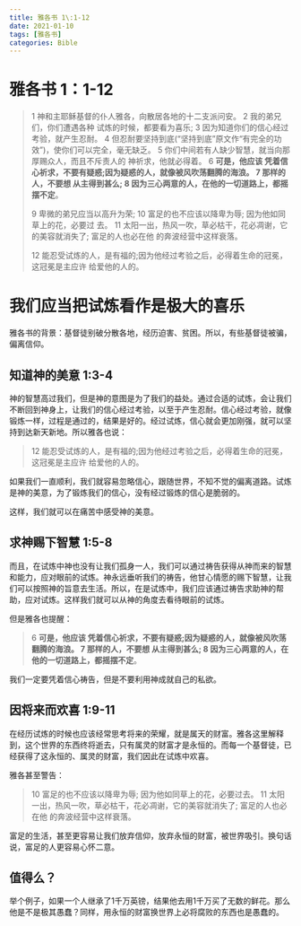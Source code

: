```yaml
---
title: 雅各书 1\:1-12
date: 2021-01-10
tags: [雅各书]
categories: Bible
---
```


# 雅各书 1：1-12

> 1 神和主耶稣基督的仆人雅各，向散居各地的十二支派问安。 2 我的弟兄们，你们遭遇各种 试炼的时候，都要看为喜乐; 3 因为知道你们的信心经过考验，就产生忍耐。 4 但忍耐要坚持到底(“坚持到底”原文作“有完全的功效”)，使你们可以完全，毫无缺乏。 5 你们中间若有人缺少智慧，就当向那厚赐众人，而且不斥责人的 神祈求，他就必得着。 6 **可是，他应该 凭着信心祈求，不要有疑惑;因为疑惑的人，就像被风吹荡翻腾的海浪。 7 那样的人，不要想 从主得到甚么; 8 因为三心两意的人，在他的一切道路上，都摇摆不定**。
> 
> 9 卑微的弟兄应当以高升为荣; 10 富足的也不应该以降卑为辱; 因为他如同草上的花，必要过 去。 11 太阳一出，热风一吹，草必枯干，花必凋谢，它的美容就消失了; 富足的人也必在他 的奔波经营中这样衰落。
> 
> 12 能忍受试炼的人，是有福的;因为他经过考验之后，必得着生命的冠冕，这冠冕是主应许 给爱他的人的。

# 我们应当把试炼看作是极大的喜乐

雅各书的背景：基督徒别破分散各地，经历迫害、贫困。所以，有些基督徒被骗，偏离信仰。

## 知道神的美意 1:3-4

神的智慧高过我们，但是神的意图是为了我们的益处。通过合适的试炼，会让我们不断回到神身上，让我们的信心经过考验，以至于产生忍耐。信心经过考验，就像锻炼一样，过程是通过的，结果是好的。经过试炼，信心就会更加刚强，就可以坚持到达新天新地。所以雅各也说：

> 12 能忍受试炼的人，是有福的;因为他经过考验之后，必得着生命的冠冕，这冠冕是主应许 给爱他的人的。

如果我们一直顺利，我们就容易忽略信心，跟随世界，不知不觉的偏离道路。试炼是神的美意，为了锻炼我们的信心，没有经过锻炼的信心是脆弱的。

这样，我们就可以在痛苦中感受神的美意。

## 求神赐下智慧 1:5-8

而且，在试炼中神也没有让我们孤身一人，我们可以通过祷告获得从神而来的智慧和能力，应对眼前的试炼。神永远垂听我们的祷告，他甘心情愿的赐下智慧，让我们可以按照神的旨意去生活。所以，在是试炼中，我们应该通过祷告求助神的帮助，应对试炼。这样我们就可以从神的角度去看待眼前的试炼。

但是雅各也提醒：

>  6 **可是，他应该 凭着信心祈求，不要有疑惑;因为疑惑的人，就像被风吹荡翻腾的海浪。 7 那样的人，不要想 从主得到甚么; 8 因为三心两意的人，在他的一切道路上，都摇摆不定**。

我们一定要凭着信心祷告，但是不要利用神成就自己的私欲。

## 因将来而欢喜 1:9-11

在经历试炼的时候也应该经常思考将来的荣耀，就是属天的财富。雅各这里解释到，这个世界的东西终将逝去，只有属灵的财富才是永恒的。而每一个基督徒，已经获得了这永恒的、属灵的财富，我们因此在试炼中欢喜。

雅各甚至警告：

> 10 富足的也不应该以降卑为辱; 因为他如同草上的花，必要过去。 11 太阳一出，热风一吹，草必枯干，花必凋谢，它的美容就消失了; 富足的人也必在他 的奔波经营中这样衰落。

富足的生活，甚至更容易让我们放弃信仰，放弃永恒的财富，被世界吸引。换句话说，富足的人更容易心怀二意。

## 值得么？

举个例子，如果一个人继承了1千万英镑，结果他去用1千万买了无数的鲜花。那么他是不是极其愚蠢？同样，用永恒的财富换世界上必将腐败的东西也是愚蠢的。